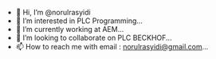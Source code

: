 - 👋 Hi, I’m @norulrasyidi
- 👀 I’m interested in PLC Programming...
- 🌱 I’m currently working at AEM...
- 💞️ I’m looking to collaborate on PLC BECKHOF...
- 📫 How to reach me with email : norulrasyidi@gmail.com...

<!---
norulrasyidi/norulrasyidi is a ✨ special ✨ repository because its `README.md` (this file) appears on your GitHub profile.
You can click the Preview link to take a look at your changes.
--->
